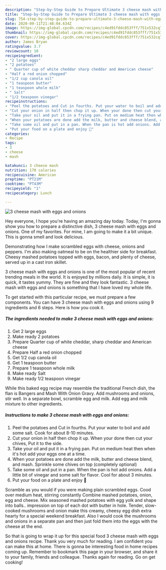 ```yaml
---
description: "Step-by-Step Guide to Prepare Ultimate 3 cheese mash with eggs and onions"
title: "Step-by-Step Guide to Prepare Ultimate 3 cheese mash with eggs and onions"
slug: 754-step-by-step-guide-to-prepare-ultimate-3-cheese-mash-with-eggs-and-onions
date: 2020-09-11T21:48:04.634Z
image: https://img-global.cpcdn.com/recipes/c4ed91fddc853fff/751x532cq70/3-cheese-mash-with-eggs-and-onions-recipe-main-photo.jpg
thumbnail: https://img-global.cpcdn.com/recipes/c4ed91fddc853fff/751x532cq70/3-cheese-mash-with-eggs-and-onions-recipe-main-photo.jpg
cover: https://img-global.cpcdn.com/recipes/c4ed91fddc853fff/751x532cq70/3-cheese-mash-with-eggs-and-onions-recipe-main-photo.jpg
author: James Bryan
ratingvalue: 3.7
reviewcount: 10
recipeingredient:
- "2 large eggs"
- "2 potatoes"
- " Quarter cup of white cheddar sharp cheddar and American cheese"
- "Half a red onion chopped"
- "1/2 cup canola oil"
- "1 teaspoon butter"
- "1 teaspoon whole milk"
- " Salt"
- "1/2 teaspoon vinegar"
recipeinstructions:
- "Peel the potatoes and Cut in fourths. Put your water to boil and add some salt. Cook for about 8-10 minutes."
- "Cut your onion in half then chop it up. When your done then cut your chives, Put it to the side."
- "Take your oil and put it in a frying pan. Put on medium heat then when it&#39;s hot add your eggs one at a time."
- "When your potatoes are done add the milk, butter and cheese blend, and mash. Sprinkle some chives on top (completely optional)"
- "Take some oil and put in a pan. When the pan is hot add onions. Add a little bit of vinegar and some salt for flavor. Cool for about 3 minutes."
- "Put your food on a plate and enjoy 🙂"
categories:
- Recipe
tags:
- 3
- cheese
- mash

katakunci: 3 cheese mash 
nutrition: 170 calories
recipecuisine: American
preptime: "PT21M"
cooktime: "PT43M"
recipeyield: "1"
recipecategory: Lunch

---
```



![3 cheese mash with eggs and onions](https://img-global.cpcdn.com/recipes/c4ed91fddc853fff/751x532cq70/3-cheese-mash-with-eggs-and-onions-recipe-main-photo.jpg)

Hey everyone, I hope you're having an amazing day today. Today, I'm gonna show you how to prepare a distinctive dish, 3 cheese mash with eggs and onions. One of my favorites. For mine, I am going to make it a bit unique. This is gonna smell and look delicious.

Demonstrating how I make scrambled eggs with cheese, onions and peppers. I&#39;m also making oatmeal to be on the healthier side for breakfast. Cheesy mashed potatoes topped with eggs, bacon, and plenty of cheese, served up in a cast iron skillet.

3 cheese mash with eggs and onions is one of the most popular of recent trending meals in the world. It is enjoyed by millions daily. It is simple, it is quick, it tastes yummy. They are fine and they look fantastic. 3 cheese mash with eggs and onions is something that I have loved my whole life.


To get started with this particular recipe, we must prepare a few components. You can have 3 cheese mash with eggs and onions using 9 ingredients and 6 steps. Here is how you cook it.

<!--inarticleads1-->

##### The ingredients needed to make 3 cheese mash with eggs and onions:

1. Get 2 large eggs
1. Make ready 2 potatoes
1. Prepare  Quarter cup of white cheddar, sharp cheddar and American cheese
1. Prepare Half a red onion chopped
1. Get 1/2 cup canola oil
1. Get 1 teaspoon butter
1. Prepare 1 teaspoon whole milk
1. Make ready  Salt
1. Make ready 1/2 teaspoon vinegar


While this baked egg recipe may resemble the traditional French dish, the flan is Bangers and Mash With Onion Gravy. Add mushrooms and onions, stir well. In a separate bowl, scramble egg and milk. Add egg and milk mixture to other ingredients. 

<!--inarticleads2-->

##### Instructions to make 3 cheese mash with eggs and onions:

1. Peel the potatoes and Cut in fourths. Put your water to boil and add some salt. Cook for about 8-10 minutes.
1. Cut your onion in half then chop it up. When your done then cut your chives, Put it to the side.
1. Take your oil and put it in a frying pan. Put on medium heat then when it&#39;s hot add your eggs one at a time.
1. When your potatoes are done add the milk, butter and cheese blend, and mash. Sprinkle some chives on top (completely optional)
1. Take some oil and put in a pan. When the pan is hot add onions. Add a little bit of vinegar and some salt for flavor. Cool for about 3 minutes.
1. Put your food on a plate and enjoy 🙂


Scramble as you would if you were making plain scrambled eggs. Cood over medium heat, stirring constantly  Combine mashed potatoes, onion, egg and cheese. Mix seasoned mashed potatoes with egg yolk and shape into balls.. impression on top of each dot with butter in hole. Tender, slow-cooked mushrooms and onion make this creamy, cheesy egg dish extra hearty for a special weekend breakfast. Also I would cook the mushrooms and onions in a separate pan and then just fold them into the eggs with the cheese at the end. 

So that is going to wrap it up for this special food 3 cheese mash with eggs and onions recipe. Thank you very much for reading. I am confident you can make this at home. There is gonna be interesting food in home recipes coming up. Remember to bookmark this page in your browser, and share it to your family, friends and colleague. Thanks again for reading. Go on get cooking!
